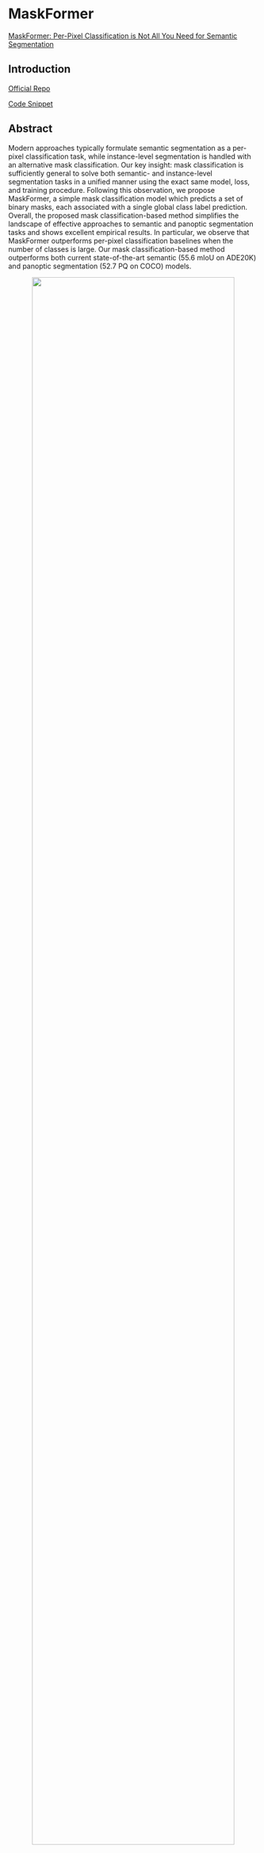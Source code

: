 # MaskFormer

[MaskFormer: Per-Pixel Classification is Not All You Need for Semantic Segmentation](https://arxiv.org/abs/2107.06278)

## Introduction

<!-- [ALGORITHM] -->

<a href="https://github.com/facebookresearch/MaskFormer/">Official Repo</a>

<a href="https://github.com/open-mmlab/mmdetection/blob/dev-3.x/mmdet/models/dense_heads/maskformer_head.py#L21">Code Snippet</a>

## Abstract

<!-- [ABSTRACT] -->

Modern approaches typically formulate semantic segmentation as a per-pixel classification task, while instance-level segmentation is handled with an alternative mask classification. Our key insight: mask classification is sufficiently general to solve both semantic- and instance-level segmentation tasks in a unified manner using the exact same model, loss, and training procedure. Following this observation, we propose MaskFormer, a simple mask classification model which predicts a set of binary masks, each associated with a single global class label prediction. Overall, the proposed mask classification-based method simplifies the landscape of effective approaches to semantic and panoptic segmentation tasks and shows excellent empirical results. In particular, we observe that MaskFormer outperforms per-pixel classification baselines when the number of classes is large. Our mask classification-based method outperforms both current state-of-the-art semantic (55.6 mIoU on ADE20K) and panoptic segmentation (52.7 PQ on COCO) models.

<!-- [IMAGE] -->

<div align=center>
<img src="https://user-images.githubusercontent.com/24582831/199215459-ea507126-aafe-4823-8eb1-ae6487509d5c.png" width="90%"/>
</div>

```bibtex
@article{cheng2021per,
  title={Per-pixel classification is not all you need for semantic segmentation},
  author={Cheng, Bowen and Schwing, Alex and Kirillov, Alexander},
  journal={Advances in Neural Information Processing Systems},
  volume={34},
  pages={17864--17875},
  year={2021}
}
```

### Usage

- MaskFormer model needs to install [MMDetection](https://github.com/open-mmlab/mmdetection) first.

```shell
pip install "mmdet>=3.0.0rc4"
```

If related MMDetection version unfounded, you can modify [related code](https://github.com/open-mmlab/mmdetection/blob/dev-3.x/mmdet/models/dense_heads/maskformer_head.py#L106) like [MMDetection PR](https://github.com/open-mmlab/mmdetection/pull/9176) on your own to fix its bug:

From

```python
if pixel_decoder_type == 'PixelDecoder' and (
        self.decoder_embed_dims != in_channels[-1]
        or enforce_decoder_input_project):
```

to

```python
if type(self.pixel_decoder) == PixelDecoder and (
        self.decoder_embed_dims != in_channels[-1]
        or enforce_decoder_input_project):
```

## Results and models

### ADE20K

| Method     | Backbone  | Crop Size | Lr schd | Mem (GB) | Inf time (fps) | mIoU  | mIoU(ms+flip) | config                                                                                                                                       | download                                                                                                                                                                                                                                                                                                                                                                                                     |
| ---------- | --------- | --------- | ------- | -------- | -------------- | ----- | ------------- | -------------------------------------------------------------------------------------------------------------------------------------------- | ------------------------------------------------------------------------------------------------------------------------------------------------------------------------------------------------------------------------------------------------------------------------------------------------------------------------------------------------------------------------------------------------------------ |
| MaskFormer | R-50-D32  | 512x512   | 160000  | 3.29     | 42.20          | 44.29 | -             | [config](https://github.com/open-mmlab/mmsegmentation/blob/dev-1.x/configs/maskformer/maskformer_r50-d32_8xb2-160k_ade20k-512x512.py)        | [model](https://download.openmmlab.com/mmsegmentation/v0.5/maskformer/maskformer_r50-d32_8xb2-160k_ade20k-512x512/maskformer_r50-d32_8xb2-160k_ade20k-512x512_20221030_182724-cbd39cc1.pth) \| [log](https://download.openmmlab.com/mmsegmentation/v0.5/maskformer/maskformer_r50-d32_8xb2-160k_ade20k-512x512/maskformer_r50-d32_8xb2-160k_ade20k-512x512_20221030_182724.json)                             |
| MaskFormer | R-101-D32 | 512x512   | 160000  | 4.12     | 34.90          | 45.11 | -             | [config](https://github.com/open-mmlab/mmsegmentation/blob/dev-1.x/configs/maskformer/maskformer_r101-d32_8xb2-160k_ade20k-512x512.py)       | [model](https://download.openmmlab.com/mmsegmentation/v0.5/maskformer/maskformer_r101-d32_8xb2-160k_ade20k-512x512/maskformer_r101-d32_8xb2-160k_ade20k-512x512_20221031_223053-c8e0931d.pth) \| [log](https://download.openmmlab.com/mmsegmentation/v0.5/maskformer/maskformer_r101-d32_8xb2-160k_ade20k-512x512/maskformer_r101-d32_8xb2-160k_ade20k-512x512_20221031_223053.json)                         |
| MaskFormer | Swin-T    | 512x512   | 160000  | 3.73     | 40.53          | 46.99 | -             | [config](https://github.com/open-mmlab/mmsegmentation/blob/dev-1.x/configs/maskformer/maskformer_swin-t_upernet_8xb2-160k_ade20k-512x512.py) | [model](https://download.openmmlab.com/mmsegmentation/v0.5/maskformer/maskformer_swin-t_upernet_8xb2-160k_ade20k-512x512/maskformer_swin-t_upernet_8xb2-160k_ade20k-512x512_20221102_111617-4f158299.pth) \| [log](https://download.openmmlab.com/mmsegmentation/v0.5/maskformer/maskformer_swin-t_upernet_8xb2-160k_ade20k-512x512/maskformer_swin-t_upernet_8xb2-160k_ade20k-512x512_20221102_111617.json) |
| MaskFormer | Swin-S    | 512x512   | 160000  | 5.33     | 26.98          | 49.75 | -             | [config](https://github.com/open-mmlab/mmsegmentation/blob/dev-1.x/configs/maskformer/maskformer_swin-s_upernet_8xb2-160k_ade20k-512x512.py) | [model](https://download.openmmlab.com/mmsegmentation/v0.5/maskformer/maskformer_swin-s_upernet_8xb2-160k_ade20k-512x512/maskformer_swin-s_upernet_8xb2-160k_ade20k-512x512_20221103_013242-3bec1052.pth) \| [log](https://download.openmmlab.com/mmsegmentation/v0.5/maskformer/maskformer_swin-s_upernet_8xb2-160k_ade20k-512x512/maskformer_swin-s_upernet_8xb2-160k_ade20k-512x512_20221103_013242.json) |

Note:

- All experiments of MaskFormer are implemented with 8 V100 (32G) GPUs with 2 samplers per GPU.
- The results of MaskFormer are relatively not stable, variance of `R-101-D32` is 44.7 to 46.0, variance of `Swin-S` is 49.0 to 49.8.
- The ResNet backbones utilized in MaskFormer models are standard `ResNet` rather than `ResNetV1c`.
- `MultiScaleFlipAug` is not supported in MMSegmentation 1.x version yet, we would add "ms+flip" results as soon as possible.
